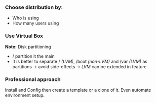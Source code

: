 ### Choose distribution by:
* Who is using
* How many users using
### Use Virtual Box
**Note:** Disk partitioning
* / partition it the main
* It is better to separate / *(LVM)*, /boot *(non-LVM)* and /var *(LVM)* as partitions -> avoid side-effects  -> *LVM* can be extended in feature
### Professional approach
Install and Config then create a template or a clone of it. Even automate environment setup. 
